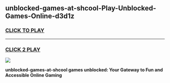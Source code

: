 
## unblocked-games-at-shcool-Play-Unblocked-Games-Online-d3d1z
<h3>
<a href="https://premium76.site?title=unblocked-games-at-shcool&ref=24A">CLICK TO PLAY</a></h3>
<hr>

<h3>
<a href="https://premium76.site?title=unblocked-games-at-shcool&ref=24A">CLICK 2 PLAY</a>
  
</h3>

<a href="https://premium76.site?title=unblocked-games-at-shcool&ref=24A"><img src="https://clearcache.store/games.png"></a>


**unblocked-games-at-shcool games unblocked: Your Gateway to Fun and Accessible Online Gaming**
